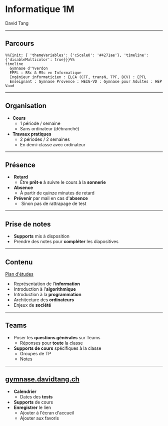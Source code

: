 # Informatique 1M

David Tang

---

## Parcours

```mermaid
%%{init: { 'themeVariables': {'cScale0': '#4271ae'}, 'timeline': {'disableMulticolor': true}}}%%
timeline
  Gymnase d'Yverdon
  EPFL : BSc & MSc en Informatique
  Ingénieur informaticien : ELCA (CFF, transN, TPF, BCV) : EPFL
  Enseignant : Gymnase Provence : HEIG-VD : Gymnase pour Adultes : HEP Vaud
```

---

## Organisation

- **Cours**
  - 1 période / semaine
  - Sans ordinateur (débranché)
- **Travaux pratiques**
  - 2 périodes / 2 semaines
  - En demi-classe avec ordinateur

---

## Présence

- &shy;<!-- .element: class="fragment" --> **Retard**
  - Être **prêt·e** à suivre le cours à la **sonnerie**
- &shy;<!-- .element: class="fragment" --> **Absence**
  - À partir de quinze minutes de retard
- &shy;<!-- .element: class="fragment" --> **Prévenir** par mail en cas d'**absence**
  - &shy;<!-- .element: class="fragment" --> Sinon pas de rattrapage de test

---

## Prise de notes

- &shy;<!-- .element: class="fragment" --> **Supports** mis à disposition
- &shy;<!-- .element: class="fragment" --> Prendre des notes pour **compléter** les diapositives

---

## Contenu

[Plan d'études](https://www.vd.ch/fileadmin/user_upload/organisation/dfj/dgep/dgep_fichiers_pdf/DGEP_brochure_EM_web.pdf) <!-- .element: target="_blank" -->

- &shy;<!-- .element: class="fragment" --> Représentation de l'**information**
- &shy;<!-- .element: class="fragment" --> Introduction à l'**algorithmique**
- &shy;<!-- .element: class="fragment" --> Introduction à la **programmation**
- &shy;<!-- .element: class="fragment" --> Architecture des **ordinateurs**
- &shy;<!-- .element: class="fragment" --> Enjeux de **société**

---

## Teams

- &shy;<!-- .element: class="fragment" --> Poser les **questions générales** sur Teams
  - Réponses pour **toute** la classe
- &shy;<!-- .element: class="fragment" --> **Supports de cours** spécifiques à la classe
  - Groupes de TP
  - Notes

---

## [gymnase.davidtang.ch](https://gymnase.davidtang.ch/) <!-- .element: target="_blank" -->

- &shy;<!-- .element: class="fragment" --> **Calendrier**
  - Dates des **tests**
- &shy;<!-- .element: class="fragment" --> **Supports** de cours
- &shy;<!-- .element: class="fragment" --> **Enregistrer** le lien
  - Ajouter à l'écran d'accueil
  - Ajouter aux favoris

